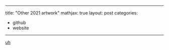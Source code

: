 
---
title: "Other 2021 artwork"
mathjax: true
layout: post
categories:
 - github
 - website

---


<a href="/images/2021/01">uh</a>
